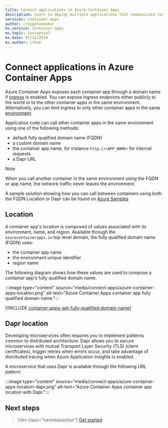 ```yaml
---
title: Connect applications in Azure Container Apps
description: Learn to deploy multiple applications that communicate together in Azure Container Apps.
services: container-apps
author: craigshoemaker
ms.service: container-apps
ms.topic: conceptual
ms.date: 07/12/2024
ms.author: cshoe
---
```


# Connect applications in Azure Container Apps

Azure Container Apps exposes each container app through a domain name if [ingress](ingress-overview.md) is enabled. You can expose ingress endpoints either publicly to the world or to the other container apps in the same environment. Alternatively, you can limit ingress to only other container apps in the same [environment](environment.md).

Application code can call other container apps in the same environment using one of the following methods: 

- default fully qualified domain name (FQDN)
- a custom domain name
- the container app name, for instance `http://<APP_NAME>` for internal requests
- a Dapr URL

> [!NOTE]
> When you call another container in the same environment using the FQDN or app name, the network traffic never leaves the environment.

A sample solution showing how you can call between containers using both the FQDN Location or Dapr can be found on [Azure Samples](https://github.com/Azure-Samples/container-apps-connect-multiple-apps)

## Location

A container app's location is composed of values associated with its environment, name, and region. Available through the `azurecontainerapps.io` top-level domain, the fully qualified domain name (FQDN) uses:

- the container app name
- the environment unique identifier
- region name

The following diagram shows how these values are used to compose a container app's fully qualified domain name.

:::image type="content" source="media/connect-apps/azure-container-apps-location.png" alt-text="Azure Container Apps container app fully qualified domain name.":::

[!INCLUDE [container-apps-get-fully-qualified-domain-name](../../includes/container-apps-get-fully-qualified-domain-name.md)]

## Dapr location

Developing microservices often requires you to implement patterns common to distributed architecture. Dapr allows you to secure microservices with mutual Transport Layer Security (TLS) (client certificates), trigger retries when errors occur, and take advantage of distributed tracing when Azure Application Insights is enabled.

A microservice that uses Dapr is available through the following URL pattern:

:::image type="content" source="media/connect-apps/azure-container-apps-location-dapr.png" alt-text="Azure Container Apps container app location with Dapr.":::

## Next steps

> [!div class="nextstepaction"]
> [Get started](get-started.md)
